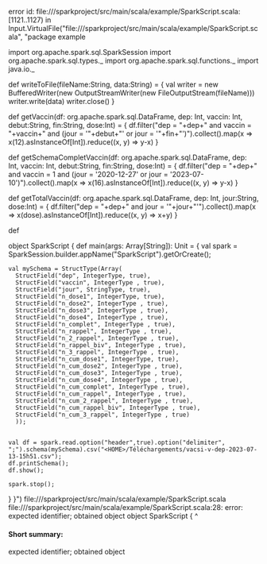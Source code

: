 error id: file://<WORKSPACE>/sparkproject/src/main/scala/example/SparkScript.scala:[1121..1127) in Input.VirtualFile("file://<WORKSPACE>/sparkproject/src/main/scala/example/SparkScript.scala", "package example

import org.apache.spark.sql.SparkSession
import org.apache.spark.sql.types._
import org.apache.spark.sql.functions._
import java.io._

def writeToFile(fileName:String, data:String) = {
  val writer = new BufferedWriter(new OutputStreamWriter(new FileOutputStream(fileName)))
  writer.write(data)
  writer.close()
}

def getVaccin(df: org.apache.spark.sql.DataFrame, dep: Int, vaccin: Int, debut:String, fin:String, dose:Int) = {
  df.filter("dep = "+dep+" and vaccin = "+vaccin+" and (jour = '"+debut+"' or jour = '"+fin+"')").collect().map(x => x(12).asInstanceOf[Int]).reduce((x, y) => y-x)
}

def getSchemaCompletVaccin(df: org.apache.spark.sql.DataFrame, dep: Int, vaccin: Int, debut:String, fin:String, dose:Int) = {
  df.filter("dep = "+dep+" and vaccin = 1 and (jour = '2020-12-27' or jour = '2023-07-10')").collect().map(x => x(16).asInstanceOf[Int]).reduce((x, y) => y-x)
}

def getTotalVaccin(df: org.apache.spark.sql.DataFrame, dep: Int, jour:String, dose:Int) = {
  df.filter("dep = "+dep+" and jour = '"+jour+"'").collect().map(x => x(dose).asInstanceOf[Int]).reduce((x, y) => x+y)
}

def 

object SparkScript {
  def main(args: Array[String]): Unit = {
    val spark = SparkSession.builder.appName("SparkScript").getOrCreate();

    val mySchema = StructType(Array(
      StructField("dep", IntegerType, true),
      StructField("vaccin", IntegerType , true),
      StructField("jour", StringType, true),
      StructField("n_dose1", IntegerType, true),
      StructField("n_dose2", IntegerType , true),
      StructField("n_dose3", IntegerType , true),
      StructField("n_dose4", IntegerType , true),
      StructField("n_complet", IntegerType , true),
      StructField("n_rappel", IntegerType , true),
      StructField("n_2_rappel", IntegerType , true),
      StructField("n_rappel_biv", IntegerType , true),
      StructField("n_3_rappel", IntegerType , true),
      StructField("n_cum_dose1", IntegerType, true),
      StructField("n_cum_dose2", IntegerType , true),
      StructField("n_cum_dose3", IntegerType , true),
      StructField("n_cum_dose4", IntegerType , true),
      StructField("n_cum_complet", IntegerType , true),
      StructField("n_cum_rappel", IntegerType , true),
      StructField("n_cum_2_rappel", IntegerType , true),
      StructField("n_cum_rappel_biv", IntegerType , true),
      StructField("n_cum_3_rappel", IntegerType , true)
      ));


    val df = spark.read.option("header",true).option("delimiter", ";").schema(mySchema).csv("<HOME>/Téléchargements/vacsi-v-dep-2023-07-13-15h51.csv");
    df.printSchema();
    df.show();

    spark.stop();
  }
}")
file://<WORKSPACE>/sparkproject/src/main/scala/example/SparkScript.scala
file://<WORKSPACE>/sparkproject/src/main/scala/example/SparkScript.scala:28: error: expected identifier; obtained object
object SparkScript {
^
#### Short summary: 

expected identifier; obtained object